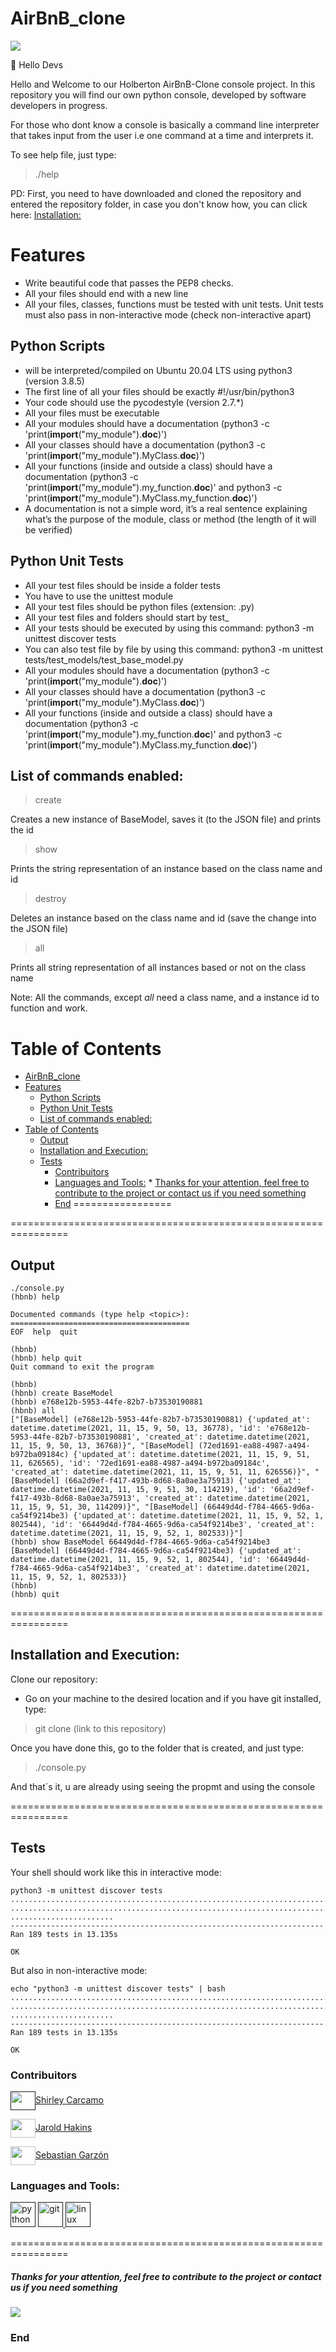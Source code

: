 # AirBnB_clone

![](https://github.com/Ele4327/AirBnB_clone/blob/main/resources/Python-Console.jpg)

👋 Hello Devs

Hello and Welcome to our Holberton AirBnB-Clone console project.
In this repository you will find our own python console, developed by software developers in progress.

For those who dont know a console is basically a command line interpreter that takes input from the user i.e one command at a time and interprets it.

To see help file, just type:

> ./help

PD: First, you need to have downloaded and cloned the repository and entered the repository folder, in case you don't know how, you can click here: [Installation:](#installation-and-execution)

# Features

- Write beautiful code that passes the PEP8 checks.
- All your files should end with a new line
- All your files, classes, functions must be tested with unit tests. Unit tests must also pass in non-interactive mode (check non-interactive apart)

## Python Scripts
- will be interpreted/compiled on Ubuntu 20.04 LTS using python3 (version 3.8.5)
- The first line of all your files should be exactly #!/usr/bin/python3
- Your code should use the pycodestyle (version 2.7.*)
- All your files must be executable
- All your modules should have a documentation (python3 -c 'print(__import__("my_module").__doc__)')
- All your classes should have a documentation (python3 -c 'print(__import__("my_module").MyClass.__doc__)')
- All your functions (inside and outside a class) should have a documentation (python3 -c 'print(__import__("my_module").my_function.__doc__)' and python3 -c 'print(__import__("my_module").MyClass.my_function.__doc__)')
- A documentation is not a simple word, it’s a real sentence explaining what’s the purpose of the module, class or method (the length of it will be verified)

## Python Unit Tests
- All your test files should be inside a folder tests
- You have to use the unittest module
- All your test files should be python files (extension: .py)
- All your test files and folders should start by test_
- All your tests should be executed by using this command: python3 -m unittest discover tests
- You can also test file by file by using this command: python3 -m unittest tests/test_models/test_base_model.py
- All your modules should have a documentation (python3 -c 'print(__import__("my_module").__doc__)')
- All your classes should have a documentation (python3 -c 'print(__import__("my_module").MyClass.__doc__)')
- All your functions (inside and outside a class) should have a documentation (python3 -c 'print(__import__("my_module").my_function.__doc__)' and python3 -c 'print(__import__("my_module").MyClass.my_function.__doc__)')

## List of commands enabled:

> create

Creates a new instance of BaseModel, saves it (to the JSON file) and prints the id

> show

Prints the string representation of an instance based on the class name and id

> destroy

Deletes an instance based on the class name and id (save the change into the JSON file)

> all

Prints all string representation of all instances based or not on the class name

Note: All the commands, except *all* need a class name, and a instance id to function and work.




Table of Contents
=================

* [AirBnB_clone](#airbnb_clone)
* [Features](#features)
   * [Python Scripts](#python-scripts)
   * [Python Unit Tests](#python-unit-tests)
   * [List of commands enabled:](#list-of-commands-enabled)
* [Table of Contents](#table-of-contents)
   * [Output](#output)
   * [Installation and Execution:](#installation-and-execution)
   * [Tests](#tests)
      * [Contribuitors](#contribuitors)
      * [Languages and Tools:](#languages-and-tools)
            * [Thanks for your attention, feel free to contribute to the project or contact us if you need something](#thanks-for-your-attention-feel-free-to-contribute-to-the-project-or-contact-us-if-you-need-something)
      * [End](#end)
=================

================================================================
## Output

```
./console.py
(hbnb) help

Documented commands (type help <topic>):
========================================
EOF  help  quit

(hbnb)
(hbnb) help quit
Quit command to exit the program

(hbnb)
(hbnb) create BaseModel
(hbnb) e768e12b-5953-44fe-82b7-b73530190881
(hbnb) all
["[BaseModel] (e768e12b-5953-44fe-82b7-b73530190881) {'updated_at': datetime.datetime(2021, 11, 15, 9, 50, 13, 36778), 'id': 'e768e12b-5953-44fe-82b7-b73530190881', 'created_at': datetime.datetime(2021, 11, 15, 9, 50, 13, 36768)}", "[BaseModel] (72ed1691-ea88-4987-a494-b972ba09184c) {'updated_at': datetime.datetime(2021, 11, 15, 9, 51, 11, 626565), 'id': '72ed1691-ea88-4987-a494-b972ba09184c', 'created_at': datetime.datetime(2021, 11, 15, 9, 51, 11, 626556)}", "[BaseModel] (66a2d9ef-f417-493b-8d68-8a0ae3a75913) {'updated_at': datetime.datetime(2021, 11, 15, 9, 51, 30, 114219), 'id': '66a2d9ef-f417-493b-8d68-8a0ae3a75913', 'created_at': datetime.datetime(2021, 11, 15, 9, 51, 30, 114209)}", "[BaseModel] (66449d4d-f784-4665-9d6a-ca54f9214be3) {'updated_at': datetime.datetime(2021, 11, 15, 9, 52, 1, 802544), 'id': '66449d4d-f784-4665-9d6a-ca54f9214be3', 'created_at': datetime.datetime(2021, 11, 15, 9, 52, 1, 802533)}"]
(hbnb) show BaseModel 66449d4d-f784-4665-9d6a-ca54f9214be3
[BaseModel] (66449d4d-f784-4665-9d6a-ca54f9214be3) {'updated_at': datetime.datetime(2021, 11, 15, 9, 52, 1, 802544), 'id': '66449d4d-f784-4665-9d6a-ca54f9214be3', 'created_at': datetime.datetime(2021, 11, 15, 9, 52, 1, 802533)}
(hbnb)
(hbnb) quit
```


================================================================
## Installation and Execution:

Clone our repository:

- Go on your machine to the desired location and if you have git installed, type:

> git clone (link to this repository)

Once you have done this, go to the folder that is created, and just type:

> ./console.py

And that´s it, u are already using seeing the propmt and using the console

================================================================
## Tests

Your shell should work like this in interactive mode:

```
python3 -m unittest discover tests
...................................................................................
...................................................................................
.......................
----------------------------------------------------------------------
Ran 189 tests in 13.135s

OK
```

But also in non-interactive mode:

```
echo "python3 -m unittest discover tests" | bash
...................................................................................
...................................................................................
.......................
----------------------------------------------------------------------
Ran 189 tests in 13.135s

OK
```
<h3 align="left">Contribuitors</h3>
<p align="left">
<a href="" target="blank"><img align="center" src="https://raw.githubusercontent.com/rahuldkjain/github-profile-readme-generator/master/src/images/icons/Social/twitter.svg" alt="" height="30" width="40" />Shirley Carcamo</a>
</p>
<p align="left">
<a href="https://twitter.com/@jarold42885411" target="blank"><img align="center" src="https://raw.githubusercontent.com/rahuldkjain/github-profile-readme-generator/master/src/images/icons/Social/twitter.svg" alt="" height="30" width="40" />Jarold Hakins</a>
</p>
<p align="left">
<a href="https://twitter.com/@ele5438" target="blank"><img align="center" src="https://raw.githubusercontent.com/rahuldkjain/github-profile-readme-generator/master/src/images/icons/Social/twitter.svg" alt="" height="30" width="40" />Sebastian Garzón</a>
</p>

<h3 align="left">Languages and Tools:</h3>
<p align="left"> <a href="" target="_blank"> <img src="https://www.vectorlogo.zone/logos/python/python-icon.svg" alt="python" width="40" height="40"/></a> <a href="" target="_blank"> <img src="https://www.vectorlogo.zone/logos/git-scm/git-scm-icon.svg" alt="git" width="40" height="40"/> </a> <a href="" target="_blank"> <img src="https://raw.githubusercontent.com/devicons/devicon/master/icons/linux/linux-original.svg" alt="linux" width="40" height="40"/> </a> </p>


================================================================
##### Thanks for your attention, feel free to contribute to the project or contact us if you need something

![](https://github.com/Ele4327/printf/blob/main/img/holb_logo.png)

### End
